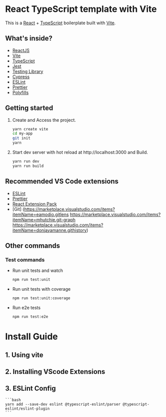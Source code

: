 # React TypeScript template with Vite

This is a [React](https://reactjs.org) + [TypeScript](https://www.typescriptlang.org/) boilerplate built with [Vite](https://vitejs.dev).

## What's inside?

- [ReactJS](https://reactjs.org)
- [Vite](https://vitejs.dev)
- [TypeScript](https://www.typescriptlang.org)
- [Jest](https://jestjs.io)
- [Testing Library](https://testing-library.com)
- [Cypress](https://www.cypress.io)
- [ESLint](https://eslint.org)
- [Prettier](https://prettier.io)
- [Polyfills](https://github.com/vitejs/vite/tree/main/packages/plugin-legacy#readme)

## Getting started

1. Create and Access the project.

   ```bash
   yarn create vite
   cd my-app
   git init
   yarn
   ```

2. Start dev server with hot reload at http://localhost:3000 and Build.
   ```bash
   yarn run dev
   yarn run build
   ```

## Recommended VS Code extensions

- [ESLint](https://marketplace.visualstudio.com/items?itemName=dbaeumer.vscode-eslint)
- [Prettier](https://marketplace.visualstudio.com/items?itemName=esbenp.prettier-vscode)
- [React Extension Pack](https://marketplace.visualstudio.com/items?itemName=jawandarajbir.react-vscode-extension-pack)
- [Git]
  (https://marketplace.visualstudio.com/items?itemName=eamodio.gitlens
  https://marketplace.visualstudio.com/items?itemName=mhutchie.git-graph
  https://marketplace.visualstudio.com/items?itemName=donjayamanne.githistory)

## Other commands

### Test commands

- Run unit tests and watch
  ```bash
  npm run test:unit
  ```
- Run unit tests with coverage
  ```bash
  npm run test:unit:coverage
  ```
- Run e2e tests
  ```bash
  npm run test:e2e
  ```

# Install Guide

## 1. Using vite

## 2. Installing VScode Extensions

## 3. ESLint Config

    ```bash
    yarn add --save-dev eslint @typescript-eslint/parser @typescript-eslint/eslint-plugin
    ```
